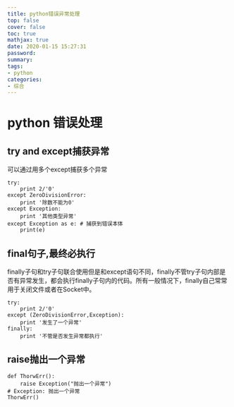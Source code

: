 ```yaml
---
title: python错误异常处理
top: false
cover: false
toc: true
mathjax: true
date: 2020-01-15 15:27:31
password:
summary:
tags:
- python
categories:
- 综合
---
```

# python 错误处理

## try and except捕获异常
可以通过用多个except捕获多个异常
```
try:
    print 2/'0'
except ZeroDivisionError:
    print '除数不能为0'
except Exception:
    print '其他类型异常'
except Exception as e: # 捕获到错误本体
    print(e)
```

## final句子,最终必执行
finally子句和try子句联合使用但是和except语句不同，finally不管try子句内部是否有异常发生，都会执行finally子句内的代码。所有一般情况下，finally自己常常用于关闭文件或者在Socket中。

```
try:
    print 2/'0'
except (ZeroDivisionError,Exception):
    print '发生了一个异常'
finally:
    print '不管是否发生异常都执行'
```

## raise抛出一个异常

```
def ThorwErr():
    raise Exception("抛出一个异常") 
# Exception: 抛出一个异常 
ThorwErr()
```